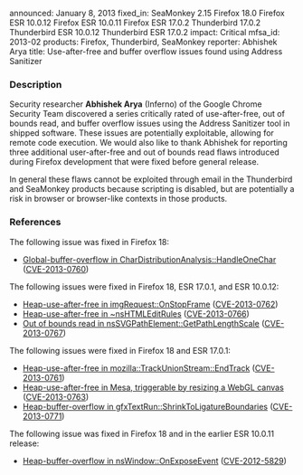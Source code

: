 announced: January 8, 2013
fixed_in: SeaMonkey 2.15
          Firefox 18.0
          Firefox ESR 10.0.12
          Firefox ESR 10.0.11
          Firefox ESR 17.0.2
          Thunderbird 17.0.2
          Thunderbird ESR 10.0.12
          Thunderbird ESR 17.0.2
impact: Critical
mfsa_id: 2013-02
products: Firefox, Thunderbird, SeaMonkey
reporter: Abhishek Arya
title: Use-after-free and buffer overflow issues found using Address Sanitizer

<h3>Description</h3>

<p>Security researcher <strong>Abhishek Arya</strong> (Inferno) of the Google Chrome Security Team discovered a series critically rated of use-after-free, out of bounds read, and buffer overflow issues using the Address Sanitizer tool in shipped software. These issues are potentially exploitable, allowing for remote code execution. We would also like to thank Abhishek for reporting three additional user-after-free and out of bounds read flaws introduced during Firefox development that were fixed before general release. 
</p>

<p class="note">In general these flaws cannot be exploited through email in the
Thunderbird and SeaMonkey products because scripting is disabled, but are
potentially a risk in browser or browser-like contexts in those products.</p>


<h3>References</h3>


<p>The following issue was fixed in Firefox 18:</p>

<ul>
  <li><a href="https://bugzilla.mozilla.org/show_bug.cgi?id=780979">
      Global-buffer-overflow in CharDistributionAnalysis::HandleOneChar</a> (<a href="http://cve.mitre.org/cgi-bin/cvename.cgi?name=CVE-2013-0760" class="ex-ref">CVE-2013-0760</a>)</li>
</ul>


<p>The following issues were fixed in Firefox 18, ESR 17.0.1, and ESR 10.0.12:</p>

<ul>
  <li><a href="https://bugzilla.mozilla.org/show_bug.cgi?id=788959">
       Heap-use-after-free in imgRequest::OnStopFrame</a> (<a href="http://cve.mitre.org/cgi-bin/cvename.cgi?name=CVE-2013-0762" class="ex-ref">CVE-2013-0762</a>)</li>
  <li><a href="https://bugzilla.mozilla.org/show_bug.cgi?id=803853">
      Heap-use-after-free in ~nsHTMLEditRules</a> (<a href="http://cve.mitre.org/cgi-bin/cvename.cgi?name=CVE-2013-0766" class="ex-ref">CVE-2013-0766</a>)</li>
  <li><a href="https://bugzilla.mozilla.org/show_bug.cgi?id=812161">
      Out of bounds read in nsSVGPathElement::GetPathLengthScale</a> (<a href="http://cve.mitre.org/cgi-bin/cvename.cgi?name=CVE-2013-0767" class="ex-ref">CVE-2013-0767</a>)</li>
</ul>


<p>The following issues were fixed in Firefox 18 and ESR 17.0.1:</p>

<ul>
  <li><a href="https://bugzilla.mozilla.org/show_bug.cgi?id=787831">
      Heap-use-after-free in mozilla::TrackUnionStream::EndTrack</a> (<a href="http://cve.mitre.org/cgi-bin/cvename.cgi?name=CVE-2013-0761" class="ex-ref">CVE-2013-0761</a>)</li>
  <li><a href="https://bugzilla.mozilla.org/show_bug.cgi?id=791905">
       Heap-use-after-free in Mesa, triggerable by resizing a WebGL canvas</a> (<a href="http://cve.mitre.org/cgi-bin/cvename.cgi?name=CVE-2013-0763" class="ex-ref">CVE-2013-0763</a>)</li>
  <li><a href="https://bugzilla.mozilla.org/show_bug.cgi?id=785555">
       Heap-buffer-overflow in gfxTextRun::ShrinkToLigatureBoundaries</a> (<a href="http://cve.mitre.org/cgi-bin/cvename.cgi?name=CVE-2013-0771" class="ex-ref">CVE-2013-0771</a>)</li>
</ul>


<p>The following issue was fixed in Firefox 18 and in the earlier ESR 10.0.11 release:</p>
<ul>
  <li><a href="https://bugzilla.mozilla.org/show_bug.cgi?id=792305">
      Heap-buffer-overflow in nsWindow::OnExposeEvent</a> (<a href="http://cve.mitre.org/cgi-bin/cvename.cgi?name=CVE-2012-5829" class="ex-ref">CVE-2012-5829</a>)</li>
</ul>



